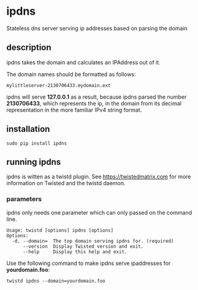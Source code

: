 # ipdns
Stateless dns server serving ip addresses based on parsing the domain

## description
ipdns takes the domain and calculates an IPAddress out of it.

The domain names should be formatted as follows:
```
mylittleserver-2130706433.mydomain.ext
```
ipdns will serve **127.0.0.1** as a result, because ipdns parsed the number **2130706433**, which represents the ip, in the domain from its decimal representation in the more familiar IPv4 string format.

## installation

```
sudo pip install ipdns
```

## running ipdns

ipdns is witten as a twistd plugin. See https://twistedmatrix.com for more information on Twisted and the twistd daemon.

### parameters

ipdns only needs one parameter which can only passed on the command line.
```
Usage: twistd [options] ipdns [options]
Options:
  -d, --domain=  The top domain serving ipdns for. (required)
      --version  Display Twisted version and exit.
      --help     Display this help and exit.
```

Use the following command to make ipdns serve ipaddresses for **yourdomain.foo**:
```
twistd ipdns --domain=yourdomain.foo
```
